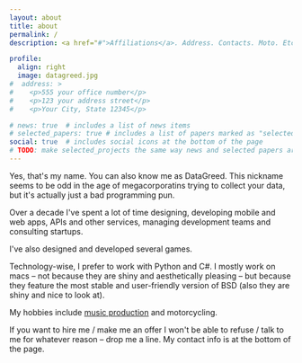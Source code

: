 ```yaml
---
layout: about
title: about
permalink: /
description: <a href="#">Affiliations</a>. Address. Contacts. Moto. Etc.

profile:
  align: right
  image: datagreed.jpg
#  address: >
#    <p>555 your office number</p>
#    <p>123 your address street</p>
#    <p>Your City, State 12345</p>

# news: true  # includes a list of news items
# selected_papers: true # includes a list of papers marked as "selected={true}"
social: true  # includes social icons at the bottom of the page
# TODO: make selected_projects the same way news and selected papers are implemented
---
```


Yes, that's my name. You can also know me as DataGreed. This nickname seems to be odd in the age of
megacorporatins trying to collect your data, but it's actually just a bad programming pun.

Over a decade I've spent a lot of time designing, developing mobile and web apps, APIs and other services, managing 
development teams and consulting startups.   

I've also designed and developed several games. 

Technology-wise, I prefer to work with Python and C#. I mostly work on macs – not because they are shiny and 
aesthetically pleasing – but because they feature the most stable and user-friendly version of BSD (also they are shiny 
and nice to look at). 

My hobbies include [music production](https://soundcloud.com/datagreed/tracks) and motorcycling.

If you want to hire me / make me an offer I won't be able to refuse / talk to me for whatever reason – 
drop me a line. My contact info is at the bottom of the page.